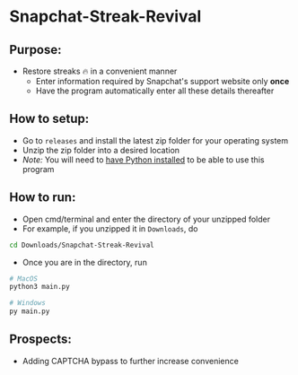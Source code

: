 # Snapchat-Streak-Revival

## Purpose:

- Restore streaks 🔥 in a convenient manner
    - Enter information required by Snapchat's support website only **once**
    - Have the program automatically enter all these details thereafter

## How to setup:
- Go to ``releases`` and install the latest zip folder for your operating system
- Unzip the zip folder into a desired location
- *Note:* You will need to [have Python installed](https://www.python.org/downloads/) to be able to use this program

## How to run:
- Open cmd/terminal and enter the directory of your unzipped folder
- For example, if you unzipped it in ``Downloads``, do
```sh
cd Downloads/Snapchat-Streak-Revival
```

- Once you are in the directory, run
```sh
# MacOS
python3 main.py

# Windows
py main.py
```

Prospects:
----------
* Adding CAPTCHA bypass to further increase convenience
